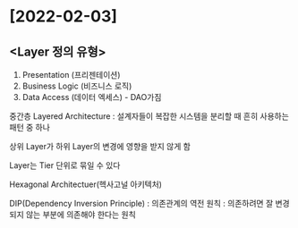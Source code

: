 # [2022-02-03]

## <Layer 정의 유형>
1. Presentation (프리젠테이션)
2. Business Logic (비즈니스 로직) 
3. Data Access (데이터 엑세스) - DAO가짐


중간층 Layered Architecture : 설계자들이 복잡한 시스템을 분리할 때 흔히 사용하는 패턴 중 하나

상위 Layer가 하위 Layer의 변경에 영향을 받지 않게 함

Layer는 Tier 단위로 묶일 수 있다

Hexagonal Architectuer(헥사고널 아키텍처)

DIP(Dependency Inversion Principle) : 의존관계의 역전 원칙 : 의존하려면 잘 변경되지 않는 부분에 의존해야 한다는 원칙


